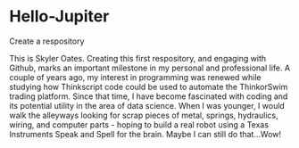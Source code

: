 # Hello-Jupiter
Create a respository

This is Skyler Oates.  Creating this first respository, and engaging with Github, marks an important milestone in my personal and professional life.  A couple of years ago, my interest in programming was renewed while studying how Thinkscript code could be used to automate the ThinkorSwim trading platform.  Since that time, I have become fascinated with coding and its potential utility in the area of data science. When I was younger, I would walk the alleyways looking for scrap pieces of metal, springs, hydraulics, wiring, and computer parts - hoping to build a real robot using a Texas Instruments Speak and Spell for the brain.  Maybe I can still do that...Wow!  

